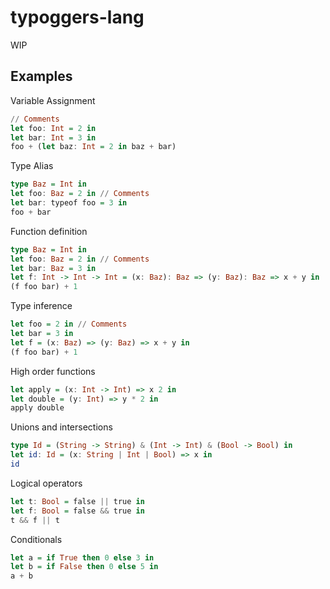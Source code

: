 # typoggers-lang

WIP

## Examples

Variable Assignment

```haskell
// Comments
let foo: Int = 2 in
let bar: Int = 3 in
foo + (let baz: Int = 2 in baz + bar)
```

Type Alias

```haskell
type Baz = Int in
let foo: Baz = 2 in // Comments
let bar: typeof foo = 3 in
foo + bar
```

Function definition

```haskell
type Baz = Int in
let foo: Baz = 2 in // Comments
let bar: Baz = 3 in
let f: Int -> Int -> Int = (x: Baz): Baz => (y: Baz): Baz => x + y in
(f foo bar) + 1
```

Type inference

```haskell
let foo = 2 in // Comments
let bar = 3 in
let f = (x: Baz) => (y: Baz) => x + y in
(f foo bar) + 1
```

High order functions

```haskell
let apply = (x: Int -> Int) => x 2 in
let double = (y: Int) => y * 2 in
apply double
```

Unions and intersections

```haskell
type Id = (String -> String) & (Int -> Int) & (Bool -> Bool) in
let id: Id = (x: String | Int | Bool) => x in
id
```

Logical operators

```haskell
let t: Bool = false || true in
let f: Bool = false && true in
t && f || t
```

Conditionals

```haskell
let a = if True then 0 else 3 in
let b = if False then 0 else 5 in
a + b
```
